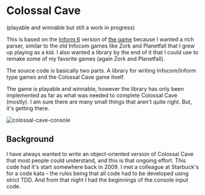 Colossal Cave
=============

(playable and winnable but still a work in progress)

This is based on the [Inform 6](https://gitlab.com/DavidGriffith/inform6lib) version of [the game](https://www.ifarchive.org/if-archive/games/source/inform/Advent.inf) because I wanted a rich parser, similar to the old Infocom games like Zork and Planetfall that I grew up playing as a kid. 
I also wanted a library by the end of it that I could use to remake some of my favorite games (again Zork and Planetfall).

The source code is basically two parts. A library for writing Infocom/Inform type games and the 
Colossal Cave game itself.

The game is playable and winnable, however the library has only been implemented as far as what 
was needed to complete Colossal Cave (mostly). I am sure there are many small things that aren't 
quite right. But, it's getting there.

![colossal-cave-console](https://user-images.githubusercontent.com/19796/43917521-29018e4a-9bd6-11e8-925b-f34d1a60458d.png)

## Background
I have always wanted to write an object-oriented version of Colossal Cave that most people could understand, and this is that ongoing effort. This code had it's start somewhere back in 2009. 
I met a colleague at Starbuck's for a code kata - the rules being that all code had to be developed using strict TDD. 
And from that night I had the beginnings of the console input code. 


